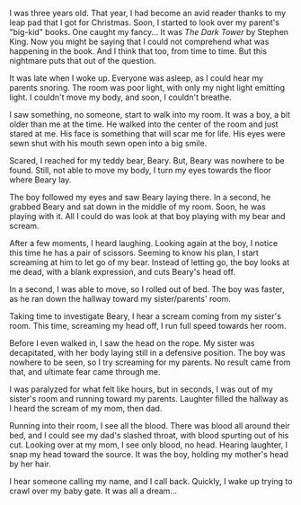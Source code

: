 I was three years old. That year, I had become an avid reader thanks to my leap pad that I got for Christmas. Soon, I started to look over my parent's "big-kid" books. One caught my fancy... It was *The Dark Tower* by Stephen King. Now you might be saying that I could not comprehend what was happening in the book. And I think that too, from time to time. But this nightmare puts that out of the question. 

It was late when I woke up. Everyone was asleep, as I could hear my parents snoring. The room was poor light, with only my night light emitting light. I couldn't move my body, and soon, I couldn't breathe. 

I saw something, no someone, start to walk into my room. It was a boy, a bit older than me at the time. He walked into the center of the room and just stared at me. His face is something that will scar me for life. His eyes were sewn shut with his mouth sewn open into a big smile.

Scared, I reached for my teddy bear, Beary. But, Beary was nowhere to be found. Still, not able to move my body, I turn my eyes towards the floor where Beary lay. 

The boy followed my eyes and saw Beary laying there. In a second, he grabbed Beary and sat down in the middle of my room. Soon, he was playing with it. All I could do was look at that boy playing with my bear and scream. 

After a few moments, I heard laughing. Looking again at the boy, I notice this time he has a pair of scissors. Seeming to know his plan, I start screaming at him to let go of my bear. Instead of letting go, the boy looks at me dead, with a blank expression, and cuts Beary's head off. 

In a second, I was able to move, so I rolled out of bed. The boy was faster, as he ran down the hallway toward my sister/parents' room. 

Taking time to investigate Beary, I hear a scream coming from my sister's room. This time, screaming my head off, I run full speed towards her room. 

Before I even walked in, I saw the head on the rope. My sister was decapitated, with her body laying still in a defensive position. The boy was nowhere to be seen, so I try screaming for my parents. No result came from that, and ultimate fear came through me. 

I was paralyzed for what felt like hours, but in seconds, I was out of my sister's room and running toward my parents. Laughter filled the hallway as I heard the scream of my mom, then dad. 

Running into their room, I see all the blood. There was blood all around their bed, and I could see my dad's slashed throat, with blood spurting out of his cut. Looking over at my mom, I see only blood, no head. Hearing laughter, I snap my head toward the source. It was the boy, holding my mother's head by her hair. 

I hear someone calling my name, and I call back. Quickly, I wake up trying to crawl over my baby gate. It was all a dream...
